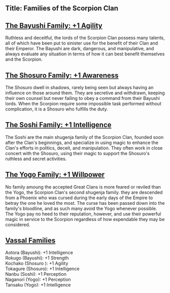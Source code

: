 Title: Families of the Scorpion Clan
---
## <span><span style="text-decoration: underline;">The Bayushi Family: +1 Agility</span></span>

Ruthless and deceitful, the lords of the Scorpion Clan possess many talents, all of which have been put to sinister use for the benefit of their Clan and their Emperor. The Bayushi are dark, dangerous, and manipulative, and always evaluate any situation in terms of how it can best benefit themselves and the Scorpion.

## <span><span style="text-decoration: underline;">The Shosuro Family: +1 Awareness</span></span>

The Shosuro dwell in shadows, rarely being seen but always having an influence on those around them. They are secretive and withdrawn, keeping their own counsel but never failing to obey a command from their Bayushi lords. When the Scorpion require some impossible task performed without complication, it is a Shosuro who fulfills the duty.

## <span><span style="text-decoration: underline;">The Soshi Family: +1 Intelligence</span></span>

The Soshi are the main shugenja family of the Scorpion Clan, founded soon after the Clan's beginnings, and specialize in using magic to enhance the Clan's efforts in politics, deceit, and manipulation. They often work in close concert with the Shosuro, using their magic to support the Shosuro's ruthless and secret activities.

## <span><span style="text-decoration: underline;">The Yogo Family: +1 Willpower</span></span>

No family amoung the accepted Great Clans is more feared or reviled than the Yogo, the Scorpion Clan's second shugenja family. they are descended from a Phoenix who was cursed during the early days of the Empire to betray the one he loved the most. The curse has been passed down into the family's bloodline, and as such many avoid the Yogo whenever possible. The Yogo pay no heed to their reputation, however, and use their powerful magic in service to the Scorpion regardless of how expendable they may be considered.

## <span><span style="text-decoration: underline;">Vassal Families</span></span>

Aotora (Bayushi): +1 Intelligence<br>
Rokugo (Bayushi): +1 Strength<br>
Kochako (Shosuro ): +1 Agility<br>
Tokagure (Shosuro): +1 Intelligence<br>
Nanbu (Soshi): +1 Perception<br>
Naganori (Yogo): +1 Perception<br>
Tansaku (Yogo): +1 Intelligence


